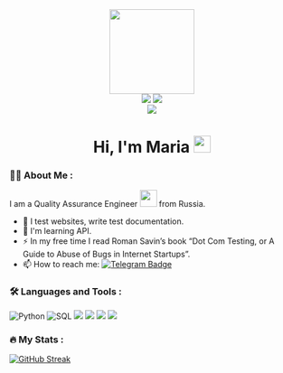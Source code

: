 
 <div id = "header" align = "center">
   <img src = "https://img.shields.io/badge/I am a QA Engineer-orange" width = "150" />
 </div> 
 <div id = "badges" align = "center">
   <img src = "https://img.shields.io/badge/LinkedIn-blue?logo=linkedin&logoColor-white&style=for-the-badge" />
   <a href = "@Mariya_5_12">
    <img src = "https://img.shields.io/badge/Telegram-blue?logo=telegram&logoColor-white&style=for-the-badge" />
   </a>
 </div>
 <div id = "score" align = "center">
  <img src = "https://komarev.com/ghpvc/?username=Maria-05-12&style=flat-square&color=blue" alt = " "/>
  <h1>
   Hi, I'm Maria
   <img src = "https://media.giphy.com/media/hvRJCLFzcasrR4ia7z/giphy.gif" width = "30px"/>
  </h1>
 </div>

 ### :woman_technologist: About Me :
 I am a Quality Assurance Engineer <img src = "https://media.giphy.com/media/WulplcMpOCEmTGBtBW/giphy.gif" width= "30"> from Russia.
 - :telescope: I test websites, write test documentation.
 - :seedling: I'm learning API.
 - :zap: In my free time I read Roman Savin’s book “Dot Com Testing, or A Guide to Abuse of Bugs in Internet Startups”.
 - :mailbox: How to reach me: [![Telegram Badge](https://img.shields.io/badge/Maria-blue?style=flat&logo=Telegram&logoColor=white)](@Mariya_5_12)

 ### :hammer_and_wrench: Languages and Tools :
 ![Python](https://img.shields.io/badge/Python-7FFFD4?style=for-the-badge&logo=python&logoColor=blue)
 ![SQL](https://img.shields.io/badge/SQL-F5F5DC?style=for-the-badge&logo=sql&logoColor=blue)
 <img src = "https://img.shields.io/badge/HTML-white?logo=html5&logoColor-red&style=for-the-badge" />
 <img src = "https://img.shields.io/badge/Test case-778899?logo=testcase&logoColor-red&style=for-the-badge" />
 <img src = "https://img.shields.io/badge/Check list-DAA520?logo=Check list&logoColor-red&style=for-the-badge" />
 <img src = "https://img.shields.io/badge/bug report-32CD32?logo=bug report&logoColor-red&style=for-the-badge" />

 ### :fire: My Stats :
 [![GitHub Streak](https://streak-stats.demolab.com?user=Maria-05-12&theme=transparent&hide_border=true&mode=weekly&fire=FF2222&dates=2C68F6&currStreakLabel=2C68F6&currStreakNum=2C68F6)](https://git.io/streak-stats)

 
   
